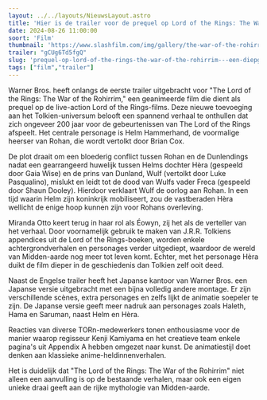 ```yaml
---
layout: ../../layouts/NieuwsLayout.astro
title: 'Hier is de trailer voor de prequel op Lord of the Rings: The War of the Rohirrim'
date: 2024-08-26 11:00:00
soort: 'Film'
thumbnail: 'https://www.slashfilm.com/img/gallery/the-war-of-the-rohirrim-trailer-gives-the-lord-of-the-rings-the-anime-treatment/the-war-of-the-rohirrim-is-an-origin-story-for-helms-deep-with-a-punch-1724346736.jpg'
trailer: "gCUg6Td5fgQ"
slug: 'prequel-op-lord-of-the-rings-the-war-of-the-rohirrim---een-diepgaande-blik'
tags: ["film","trailer"]
---
```


Warner Bros. heeft onlangs de eerste trailer uitgebracht voor "The Lord of the Rings: The War of the Rohirrim," een geanimeerde film die dient als prequel op de live-action Lord of the Rings-films. Deze nieuwe toevoeging aan het Tolkien-universum belooft een spannend verhaal te onthullen dat zich ongeveer 200 jaar voor de gebeurtenissen van The Lord of the Rings afspeelt. Het centrale personage is Helm Hammerhand, de voormalige heerser van Rohan, die wordt vertolkt door Brian Cox.

De plot draait om een bloederig conflict tussen Rohan en de Dunlendings nadat een gearrangeerd huwelijk tussen Helms dochter Hèra (gespeeld door Gaia Wise) en de prins van Dunland, Wulf (vertolkt door Luke Pasqualino), mislukt en leidt tot de dood van Wulfs vader Freca (gespeeld door Shaun Dooley). Hierdoor verklaart Wulf de oorlog aan Rohan. In een tijd waarin Helm zijn koninkrijk mobiliseert, zou de vastberaden Hèra wellicht de enige hoop kunnen zijn voor Rohans overleving.

Miranda Otto keert terug in haar rol als Éowyn, zij het als de verteller van het verhaal. Door voornamelijk gebruik te maken van J.R.R. Tolkiens appendices uit de Lord of the Rings-boeken, worden enkele achtergrondverhalen en personages verder uitgediept, waardoor de wereld van Midden-aarde nog meer tot leven komt. Echter, met het personage Hèra duikt de film dieper in de geschiedenis dan Tolkien zelf ooit deed.

Naast de Engelse trailer heeft het Japanse kantoor van Warner Bros. een Japanse versie uitgebracht met een bijna volledig andere montage. Er zijn verschillende scènes, extra personages en zelfs lijkt de animatie soepeler te zijn. De Japanse versie geeft meer nadruk aan personages zoals Haleth, Hama en Saruman, naast Helm en Hèra.

Reacties van diverse TORn-medewerkers tonen enthousiasme voor de manier waarop regisseur Kenji Kamiyama en het creatieve team enkele pagina's uit Appendix A hebben omgezet naar kunst. De animatiestijl doet denken aan klassieke anime-heldinnenverhalen.

Het is duidelijk dat "The Lord of the Rings: The War of the Rohirrim" niet alleen een aanvulling is op de bestaande verhalen, maar ook een eigen unieke draai geeft aan de rijke mythologie van Midden-aarde.
